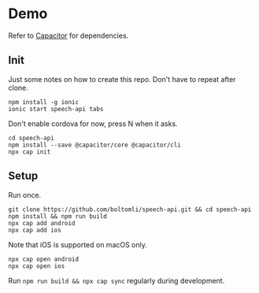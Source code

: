 # Demo

Refer to [Capacitor](https://capacitor.ionicframework.com/docs/) for dependencies.

## Init

Just some notes on how to create this repo. Don't have to repeat after clone.

```
npm install -g ionic
ionic start speech-api tabs
```

Don't enable cordova for now, press N when it asks.

```
cd speech-api
npm install --save @capacitor/core @capacitor/cli
npx cap init
```

## Setup

Run once.

```
git clone https://github.com/boltomli/speech-api.git && cd speech-api
npm install && npm run build
npx cap add android
npx cap add ios
```

Note that iOS is supported on macOS only.

```
npx cap open android
npx cap open ios
```

Run `npm run build && npx cap sync` regularly during development.
